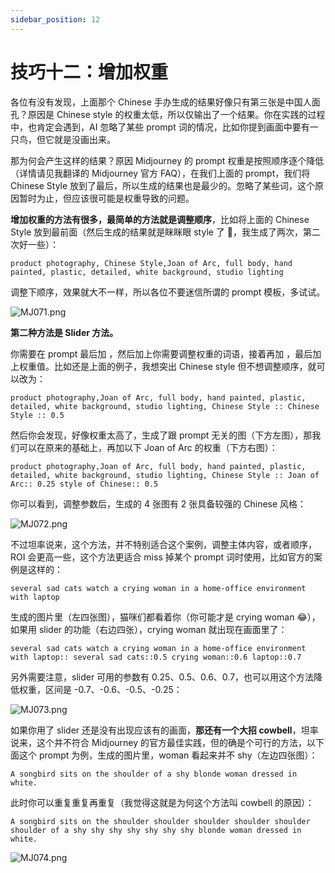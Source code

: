 ```yaml
---
sidebar_position: 12
---
```


# 技巧十二：增加权重

各位有没有发现，上面那个 Chinese 手办生成的结果好像只有第三张是中国人面孔？原因是 Chinese style 的权重太低，所以仅输出了一个结果。你在实践的过程中，也肯定会遇到，AI 忽略了某些 prompt 词的情况，比如你提到画面中要有一只鸟，但它就是没画出来。

那为何会产生这样的结果？原因 Midjourney 的 prompt 权重是按照顺序逐个降低（详情请见我翻译的 Midjourney 官方 FAQ），在我们上面的 prompt，我们将 Chinese Style 放到了最后，所以生成的结果也是最少的。忽略了某些词，这个原因暂时为止，但应该很可能是权重导致的问题。

**增加权重的方法有很多，最简单的方法就是调整顺序**，比如将上面的 Chinese Style 放到最前面（然后生成的结果就是眯眯眼 style 了 🤣，我生成了两次，第二次好一些）：

```other
product photography, Chinese Style,Joan of Arc, full body, hand painted, plastic, detailed, white background, studio lighting
```

调整下顺序，效果就大不一样，所以各位不要迷信所谓的 prompt 模板，多试试。

![MJ071.png](https://res.craft.do/user/full/d845172f-becd-4255-bf79-d722098b2d83/doc/15EA26B6-9B49-4076-B8D8-DFE53ABD52C8/6E917EAA-BBFD-4635-AB8E-2D65E67F9FF3_2/Oy0pJCtpE5QtmqFlxePvrjeZmm5SZXvtqXhQag6J4EUz/MJ071.png)

**第二种方法是 Slider 方法。**

你需要在 prompt 最后加  ，然后加上你需要调整权重的词语，接着再加  ，最后加上权重值。比如还是上面的例子，我想突出 Chinese style 但不想调整顺序，就可以改为：

```other
product photography,Joan of Arc, full body, hand painted, plastic, detailed, white background, studio lighting, Chinese Style :: Chinese Style :: 0.5
```

然后你会发现，好像权重太高了，生成了跟 prompt 无关的图（下方左图），那我们可以在原来的基础上，再加以下 Joan of Arc 的权重（下方右图）：

```other
product photography,Joan of Arc, full body, hand painted, plastic, detailed, white background, studio lighting, Chinese Style :: Joan of Arc:: 0.25 style of Chinese:: 0.5
```

你可以看到，调整参数后，生成的 4 张图有 2 张具备较强的 Chinese 风格：

![MJ072.png](https://res.craft.do/user/full/d845172f-becd-4255-bf79-d722098b2d83/doc/15EA26B6-9B49-4076-B8D8-DFE53ABD52C8/E9CE4D80-F8C7-4853-847D-C5D4554AFD41_2/sJD7ejS8e3Q3xV8O38UyS6Uh6ZtslrBh2XQv1bodhvwz/MJ072.png)

不过坦率说来，这个方法，并不特别适合这个案例，调整主体内容，或者顺序， ROI 会更高一些，这个方法更适合 miss 掉某个 prompt 词时使用，比如官方的案例是这样的：

```other
several sad cats watch a crying woman in a home-office environment with laptop
```

生成的图片里（左四张图），猫咪们都看着你（你可能才是 crying woman 😂），如果用 slider 的功能（右边四张），crying woman 就出现在画面里了：

```other
several sad cats watch a crying woman in a home-office environment with laptop:: several sad cats::0.5 crying woman::0.6 laptop::0.7
```

另外需要注意，slider 可用的参数有 0.25、0.5、0.6、0.7，也可以用这个方法降低权重，区间是 -0.7、-0.6、-0.5、-0.25：

![MJ073.png](https://res.craft.do/user/full/d845172f-becd-4255-bf79-d722098b2d83/doc/15EA26B6-9B49-4076-B8D8-DFE53ABD52C8/D6451060-D2BE-47D3-A9BF-4921FC13029A_2/5Two9kXOOTkE1TETh2HI30leqOSxLrzd0mhE5ErcBpwz/MJ073.png)

如果你用了 slider 还是没有出现应该有的画面，**那还有一个大招 cowbell**，坦率说来，这个并不符合 Midjourney 的官方最佳实践，但的确是个可行的方法，以下面这个 prompt 为例，生成的图片里，woman 看起来并不 shy（左边四张图）：

```other
A songbird sits on the shoulder of a shy blonde woman dressed in white.
```

此时你可以重复重复再重复（我觉得这就是为何这个方法叫 cowbell 的原因）：

```other
A songbird sits on the shoulder shoulder shoulder shoulder shoulder shoulder of a shy shy shy shy shy shy shy blonde woman dressed in white.
```

![MJ074.png](https://res.craft.do/user/full/d845172f-becd-4255-bf79-d722098b2d83/doc/15EA26B6-9B49-4076-B8D8-DFE53ABD52C8/41FD5011-5634-40CF-9F8F-2AF36AC425BA_2/eFAOEBOZslASMqPp8fmkIhNPBhsrWWAaod8ZzUQyHy0z/MJ074.png)
